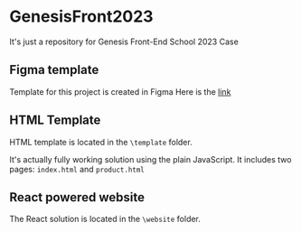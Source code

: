 # GenesisFront2023
It's just a repository for Genesis Front-End School 2023 Case

## Figma template
Template for this project is created in Figma
Here is the [link](https://www.figma.com/file/wWHb5OOFRwdUtpEQfvdSDR/Genesis-Frontend-School-2.0?node-id=30%3A110&t=N7c6JWgDASpFKD7n-1)  

## HTML Template
HTML template is located in the `\template` folder.

It's actually fully working solution using the plain JavaScript. It includes two pages: `index.html` and `product.html`

## React powered website
The React solution is located in the `\website` folder.